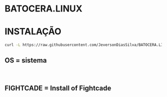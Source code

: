 # BATOCERA.LINUX

# INSTALAÇÃO

```bash
curl -L https://raw.githubusercontent.com/JeversonDiasSilva/BATOCERA.LINUX/main/RUN.sh | bash
```




<h2>OS = sistema</h2>
<br>

<h2>FIGHTCADE = Install of Fightcade</h2>
